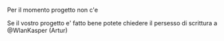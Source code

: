 Per il momento progetto non c'e

Se il vostro progetto e' fatto bene potete chiedere il persesso di scrittura a @WlanKasper (Artur)